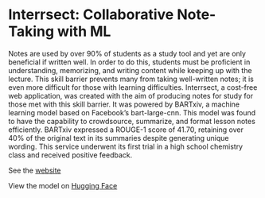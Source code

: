 # Interrsect: Collaborative Note-Taking with ML


Notes are used by over 90% of students as a study tool and yet are only beneficial if written well. In order to do this, students must be proficient in understanding, memorizing, and writing content while keeping up with the lecture. This skill barrier prevents many from taking well-written notes; it is even more difficult for those with learning difficulties. Interrsect, a cost-free web application, was created with the aim of producing notes for study for those met with this skill barrier. It was powered by BARTxiv, a machine learning model based on Facebook’s bart-large-cnn. This model was found to have the capability to crowdsource, summarize, and format lesson notes efficiently. BARTxiv expressed a ROUGE-1 score of 41.70, retaining over 40% of the original text in its summaries despite generating unique wording. This service underwent its first trial in a high school chemistry class and received positive feedback.

See the [website](https://interrsect.web.app)

View the model on [Hugging Face](https://https://huggingface.co/kworts/BARTxiv)
